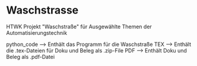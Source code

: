 # Waschstrasse
HTWK Projekt "Waschstraße" für Ausgewählte Themen der Automatisierungstechnik

python_code --> Enthält das Programm für die Waschstraße
TEX --> Enthält die .tex-Dateien für Doku und Beleg als .zip-File
PDF --> Enthält Doku und Beleg als .pdf-Datei
